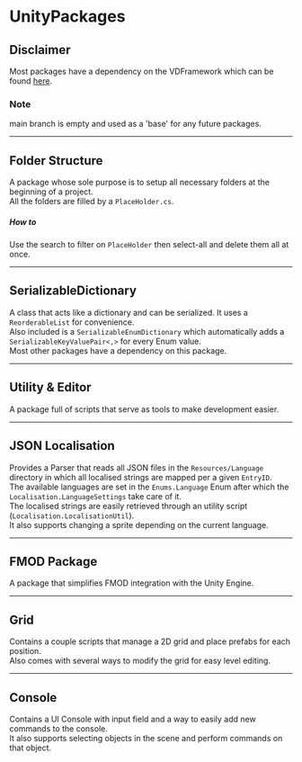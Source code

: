 # UnityPackages
## Disclaimer
Most packages have a dependency on the VDFramework which can be found [here](https://github.com/Danny-vD/VDFramework/releases/latest).

### Note
main branch is empty and used as a 'base' for any future packages.
___
## Folder Structure
A package whose sole purpose is to setup all necessary folders at the beginning of a project.  
All the folders are filled by a `PlaceHolder.cs`.

##### How to
Use the search to filter on `PlaceHolder` then select-all and delete them all at once.
___
## SerializableDictionary
A class that acts like a dictionary and can be serialized. It uses a `ReorderableList` for convenience.  
Also included is a `SerializableEnumDictionary` which automatically adds a `SerializableKeyValuePair<,>` for every Enum value.  
Most other packages have a dependency on this package. 
___
## Utility & Editor
A package full of scripts that serve as tools to make development easier.
___
## JSON Localisation
Provides a Parser that reads all JSON files in the `Resources/Language` directory in which all localised strings are mapped per a given `EntryID`.  
The available languages are set in the `Enums.Language` Enum after which the `Localisation.LanguageSettings` take care of it.  
The localised strings are easily retrieved through an utility script (`Localisation.LocalisationUtil`).  
It also supports changing a sprite depending on the current language.
___
## FMOD Package
A package that simplifies FMOD integration with the Unity Engine.
___
## Grid
Contains a couple scripts that manage a 2D grid and place prefabs for each position.  
Also comes with several ways to modify the grid for easy level editing.
___
## Console
Contains a UI Console with input field and a way to easily add new commands to the console.  
It also supports selecting objects in the scene and perform commands on that object.

